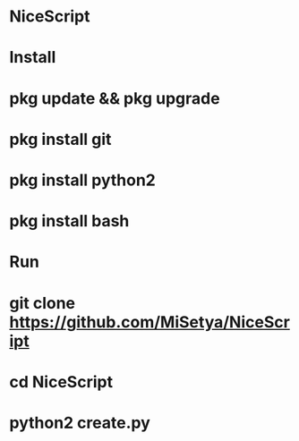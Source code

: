 # NiceScript

# Install
# pkg update && pkg upgrade
# pkg install git
# pkg install python2
# pkg install bash

# Run
# git clone https://github.com/MiSetya/NiceScript
# cd NiceScript
# python2 create.py
